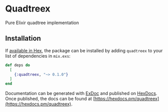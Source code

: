 # Quadtreex

Pure Elixir quadtree implementation

## Installation

If [available in Hex](https://hex.pm/docs/publish), the package can be installed
by adding `quadtreex` to your list of dependencies in `mix.exs`:

```elixir
def deps do
  [
    {:quadtreex, "~> 0.1.0"}
  ]
end
```

Documentation can be generated with [ExDoc](https://github.com/elixir-lang/ex_doc)
and published on [HexDocs](https://hexdocs.pm). Once published, the docs can
be found at [https://hexdocs.pm/quadtreex](https://hexdocs.pm/quadtreex).

